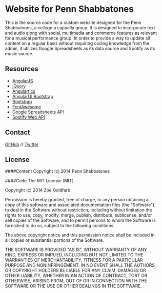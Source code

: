 # Website for Penn Shabbatones

This is the source code for a custom website designed for the Penn Shabbatones, a college a cappella group. It is designed to incorporate text and audio along with social, multimedia and commerce features as relevant for a musical performance group. In order to provide a way to update all content on a regular basis without requiring coding knowledge from the admin, it utilizes Google Spreadsheets as its data source and Spotify as its music source.

## Resources
- [AngularJS][site-angular]
- [jQuery][site-jquery]
- [Angulartics][site-angulartics]
- [AngularUI Bootstrap][site-angularui]
- [Bootstrap][site-bootstrap]
- [FontAwesome][site-fontawesome]
- [Google Spreadsheets API][site-spreadsheetapi]
- [Spotify Web API][site-spotifyapi]

[site-angular]:https://github.com/angular/angular.js
[site-jquery]:https://github.com/jquery/jquery
[site-angulartics]:https://github.com/luisfarzati/angulartics
[site-angularui]:https://github.com/angular-ui/bootstrap
[site-bootstrap]:https://github.com/twbs/bootstrap/
[site-fontawesome]:https://github.com/FortAwesome/Font-Awesome
[site-spreadsheetapi]:https://developers.google.com/google-apps/spreadsheets/
[site-spotifyapi]:https://developer.spotify.com/web-api/

## Contact
[GitHub](https://github.com/zoe-g) // [Twitter](https://twitter.com/curlyqzoe)

## License

####Content
Copyright (c) 2014 Penn Shabbatones


####Code
The MIT License (MIT)

Copyright (c) 2014 Zoe Goldfarb

Permission is hereby granted, free of charge, to any person obtaining a copy
of this software and associated documentation files (the "Software"), to deal
in the Software without restriction, including without limitation the rights
to use, copy, modify, merge, publish, distribute, sublicense, and/or sell
copies of the Software, and to permit persons to whom the Software is
furnished to do so, subject to the following conditions:

The above copyright notice and this permission notice shall be included in
all copies or substantial portions of the Software.

THE SOFTWARE IS PROVIDED "AS IS", WITHOUT WARRANTY OF ANY KIND, EXPRESS OR
IMPLIED, INCLUDING BUT NOT LIMITED TO THE WARRANTIES OF MERCHANTABILITY,
FITNESS FOR A PARTICULAR PURPOSE AND NONINFRINGEMENT. IN NO EVENT SHALL THE
AUTHORS OR COPYRIGHT HOLDERS BE LIABLE FOR ANY CLAIM, DAMAGES OR OTHER
LIABILITY, WHETHER IN AN ACTION OF CONTRACT, TORT OR OTHERWISE, ARISING FROM,
OUT OF OR IN CONNECTION WITH THE SOFTWARE OR THE USE OR OTHER DEALINGS IN
THE SOFTWARE.


